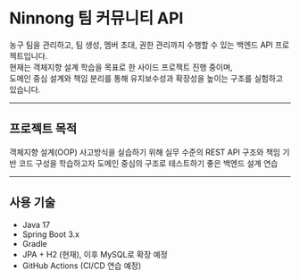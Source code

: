 # Ninnong 팀 커뮤니티 API

농구 팀을 관리하고, 팀 생성, 멤버 초대, 권한 관리까지 수행할 수 있는 백엔드 API 프로젝트입니다.  
현재는 객체지향 설계 학습을 목표로 한 사이드 프로젝트 진행 중이며,  
도메인 중심 설계와 책임 분리를 통해 유지보수성과 확장성을 높이는 구조를 실험하고 있습니다.

---

## 프로젝트 목적

객체지향 설계(OOP) 사고방식을 실습하기 위해 실무 수준의 REST API 구조와 책임 기반 코드 구성을 학습하고자
도메인 중심의 구조로 테스트하기 좋은 백엔드 설계 연습

---

## 사용 기술

- Java 17
- Spring Boot 3.x
- Gradle
- JPA + H2 (현재), 이후 MySQL로 확장 예정
- GitHub Actions (CI/CD 연습 예정)
